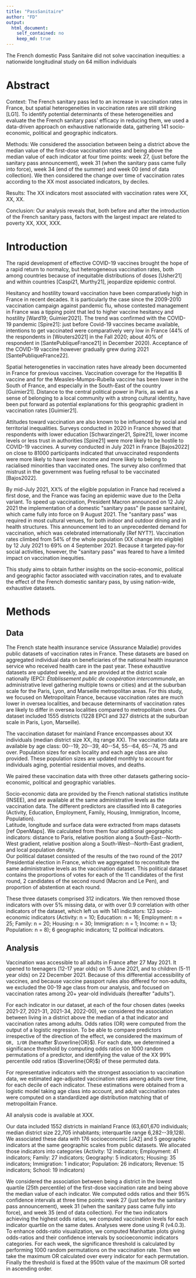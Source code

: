 ```yaml
---
title: "PassSanitaire"
author: "FD"
output:
  html_document:
    self_contained: no
    keep_md: true
---
```




The French domestic Pass Sanitaire did not solve vaccination inequities: a nationwide longitudinal study on 64 million individuals


# Abstract

Context: The French sanitary pass led to an increase in vaccination rates in France, but spatial heterogeneities in vaccination rates are still striking [LG1]. To identify potential determinants of these heterogeneities and evaluate the the French sanitary pass' efficacy in reducing them, we used a data-driven approach on exhaustive nationwide data, gathering 141 socio-economic, political and geographic indicators.

Methods: We considered the association between being a district above the median value of the first-dose vaccination rates and being above the median value of each indicator at four time points: week 27, (just before the sanitary pass announcement), week 31 (when the sanitary pass came fully into force), week 34 (end of the summer) and week 00 (end of data collection). We then considered the change over time of vaccination rates according to the XX most associated indicators, by deciles. 

Results: The XX indicators most associated with vaccination rates were XX, XX, XX. 

Conclusion: Our analysis reveals that, both before and after the introduction of the French sanitary pass, factors with the largest impact are related to poverty XX, XXX, XXX. 

# Introduction

The rapid development of effective COVID-19 vaccines brought the hope of a rapid return to normalcy, but heterogeneous vaccination rates, both among countries because of inequitable distributions of doses [Usher21] and within countries [Caspi21, Murthy21], jeopardize epidemic control.
 
Hesitancy and hostility toward vaccination have been comparatively high in France in recent decades. It is particularly the case since the 2009-2010 vaccination campaign against pandemic flu, whose contested management in France was a tipping point that led to higher vaccine hesitancy and hostility [Ward19; Guimier2021]. 
The trend was confirmed with the COVID-19 pandemic [Spire21]: just before Covid-19 vaccines became available, intentions to get vaccinated were comparatively very low in France (44% of the respondents in [Wouters2021] in the Fall 2020; about 40% of respondent in [SantePubliqueFrance21] in December 2020). Acceptance of the COVID-19 vaccine however gradually grew during 2021 [SantePubliqueFrance22].
<!-- Lazarus21 does not talk directly about France --> 
 
Spatial heterogeneties in vaccination rates have already been documented in France for previous vaccines. Vaccination coverage for the Hepatitis B vaccine and for the Measles-Mumps-Rubella vaccine has been lower in the South of France, and especially in the South-East of the country [Guimier21]. Distance to the central political power in Paris, as well as a sense of belonging to a local community with a strong cultural identity, have been put forward as potential explanations for this geographic gradient in vaccination rates [Guimier21]. 

Attitudes toward vaccination are also known to be influenced by social and territorial inequalities. Surveys conducted in 2020 in France showed that respondents with lower education [Schwarzinger21, Spire21], lower income levels or less trust in authorities [Spire21] were more likely to be hostile to COVID-19 vaccines. A survey conducted in July 2021 in France [Bajos2022] on close to 81000 participants indicated that unvaccinated respondents were more likely to have lower income and more likely to belong to racialised minorities than vaccinated ones. The survey also confirmed that mistrust in the government was fueling refusal to be vaccinated [Bajos2022]. 

<!-- XX MOVE INTERNATIONAL COMPARISONS IN THE DISCUSSION Whether differential intentions translated into effective differences in vaccination, as described in other countries [Caspi21, Murthy21], remained to be shown in France. (XX New Bajos Paper?) -->
 
By mid-July 2021, XX% of the eligible population in France had received a first dose, and the France was facing an epidemic wave due to the Delta variant. To speed up vaccination, President Macron announced on 12 July 2021 the implementation of a domestic "sanitary pass" (le passe sanitaire), which came fully into force on 9 August 2021. The "sanitary pass" was required in most cultural venues, for both indoor and outdoor dining and in health structures. This announcement led to an unprecedented demand for vaccination, which was celebrated internationally [Ref NYT?]. Vaccination rates climbed from 54% of the whole population (XX change into eligible) by 12 July 2021 to 69% on 4 September 2021. Because it targeted pay-for social activities, however, the "sanitary pass" was feared to have a limited impact on vaccination inequities.

This study aims to obtain further insights on the socio-economic, political and geographic factor associated with vaccination rates, and to evaluate the effect of the French domestic sanitary pass, by using nation-wide, exhaustive datasets.
 
# Methods

## Data 

<!-- Vaccination -->
The French state health insurance service (Assurance Maladie) provides public datasets of vaccination rates in France. These datasets are based on aggregated individual data on beneficiaries of the national health insurance service who received health care in the past year. These exhaustive datasets are updated weekly, and are provided at the district scale nationally (EPCI: *Établissement public de coopération intercommunale*, an administrative level gathering multiple towns or cities) and at the suburban scale for the Paris, Lyon, and Marseille metropolitan areas. For this study, we focused on Metropolitain France, because vaccination rates are much lower in oversea localities, and because determinants of vaccination rates are likely to differ in oversea localities compared to metropolitain ones. Our dataset included 1555 districts (1228 EPCI and 327 districts at the suburban scale in Paris, Lyon, Marseille). 

The vaccination dataset for mainland France encompasses about XX individuals (median district size XX, itq range XX). The vaccination data are available by age class: 00--19, 20--39, 40--54, 55--64, 65--74, 75 and over. Population sizes for each locality and each age class are also provided. These population sizes are updated monthly to account for individuals aging, potential residential moves, and deaths. 


<!-- Other data -->



We paired these vaccination data with three other datasets gathering socio-economic, political and geographic variables.

Socio-economic data are provided by the French national statistics institute (INSEE), and are available at the same administrative levels as the vaccination data. The different predictors are classified into 8 categories (Activity, Education, Employment, Family, Housing, Immigration, Income, Population).  
Latitude, longitude and surface data were extracted from maps datasets [ref OpenMaps]. We calculated from them four additional geographic indicators: distance to Paris, relative position along a South-East--North-West gradient, relative position along a South-West--North-East gradient, and local population density.  
Our political dataset consisted of the results of the two round of the 2017 Presidential election in France, which we aggregated to reconstitute the same administrative levels as the vaccination dataset. This political dataset contains the proportions of votes for each of the 11 candidates of the first round, 2 candidates of the second round (Macron and Le Pen), and proportion of abstention at each round. 

These three datasets comprised 312 indicators. We then removed those indicators with over 5% missing data, or with over 0.9 correlation with other indicators of the dataset, which left us with 141 indicators: 123 socio-economic indicators (Activity: n = 10; Education: n = 16; Employment: n = 25; Family: n = 20; Housing: n = 30; Immigration: n = 1; Income: n = 13; Population: n = 8); 6 geographic indicators; 12 political indicators. 

## Analysis

Vaccination was accessible to all adults in France after 27 May 2021. It opened to teenagers (12-17 year olds) on 15 June 2021, and to children (5-11 year olds) on 22 December 2021. Because of this differential accessibility of vaccines, and because vaccine passport rules also differed for non-adults, we excluded the 00-19 age class from our analysis, and focused on vaccination rates among 20+ year-old individuals (hereafter "adults"). 

For each indicator in our dataset, at each of the four chosen dates (weeks 2021-27, 2021-31, 2021-34, 2022-00), we considered the association between living in a district above the median of a that indicator and vaccination rates among adults. Odds ratios (OR) were computed from the output of a logistic regression. To be able to compare predictors irrespective of the direction of the effect, we considered the maximum of `OR, 1/OR` (hereafter $\overline{OR}$). 
For each date, we determined a significance threshold by computing odds ratios on 1000 random permutations of a predictor, and identifying the value of the XX 99% percentile odd ratios ($\overline{OR}$) of these permuted data. 

For representative indicators with the strongest association to vaccination data, we estimated age-adjusted vaccination rates among adults over time, for each decile of each indicator. These estimations were obtained from a logistic model taking age class into account, and adult vaccination rates were computed on a standardized age distribution matching that of metropolitain France. 

All analysis code is available at XXX. 



<!-- 

- **27 mai 2021 (S21)** : toutes les personnes majeures peuvent prendre rendez-vous pour se faire vacciner en centre de vaccination pour des injections avec les vaccins Pfizer-BioNTech ou Moderna à compter du 31 mai 2021.
- **15 juin 2021 (S24)** : les 12 à 17 ans inclus ans peuvent se faire vacciner avec le vaccin Pfizer-BioNTech en centre de vaccination. Le 24 juillet 2021, l'Agence européenne du médicament (EMA) a délivré une autorisation du vaccin Moderna sur lequel la HAS a rendu un avis favorable le 28 juillet.
- **12 juillet 2021 (S28)** : annonce du président le la république concernant la mise en place du pass sanitaire.
- **9 août 2021 (S32)** : mise en place de l'obligation du passe sanitaire dans les lieux concernés.
- **1er septembre 2021 (S35)** : une campagne de rappel est mise en place pour stimuler le système immunitaire des plus vulnérables : les résidents d'EHPAD et d'USLD, les personnes de 65 ans et plus vivant à domicile, les personnes souffrant de comorbidité(s), les personnes atteintes de pathologies à haut risque de forme grave, les personnes ayant été vaccinées avec le vaccin Janssen.
- **15 septembre 2021 (S37)** : l'obligation vaccinale concernerait tous les personnels des établissements de santé, établissements d'hébergement pour personnes âgées dépendantes (Ehpad) et établissements pour personnes en situation de handicap et tous les professionnels ou les bénévoles en contact avec des personnes âgées ou vulnérables, y compris à domicile. Cette mesure a fait l'objet d'un projet de loi relatif à la gestion de la crise sanitaire examiné par le Parlement depuis le 20 juillet 2021.


-->



Our data included 1552 districts in mainland France (63,601,670 individuals; median district size 22,705 inhabitants; interquartile range 6,282--39,128). We associated these data with 176 socioeconomic [JA2] and 5 geographic indicators at the same geographic scales from public datasets. We allocated those indicators into categories (Activity: 12 indicators; Employment: 41 indicators; Family: 27 indicators; Geography: 5 indicators; Housing: 35 indicators; Immigration: 1 indicator; Population: 26 indicators; Revenue: 15 indicators; School: 19 indicators)
 
We considered the association between being a district in the lowest quartile (25th percentile) of the first-dose vaccination rate and being above the median value of each indicator. We computed odds ratios and their 95% confidence intervals at three time points: week 27 (just before the sanitary pass announcement), week 31 (when the sanitary pass came fully into force), and week 35 (end of data collection). For the two indicators achieving the highest odds ratios, we computed vaccination levels for each indicator quartile on the same dates. Analyses were done using R (v4.0.3). To enhance odds-ratio visualization, we computed Manhattan plots giving odds-ratios and their confidence intervals by socioeconomic indicators categories.
For each week, the significance threshold is calculated by performing 1000 random permutations on the vaccination rate. Then we take the maximum OR calculated over every indicator for each permutation. Finally the threshold is fixed at the 950th value of the maximum OR sorted in ascending order. 
 
 


